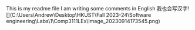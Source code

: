This is my readme file
I am writing some comments in English
我也会写汉字![](C:\Users\Andrew\Desktop\HKUST\Fall 2023-24\Software engineering\Labs\1\Comp3111LEx\Image_20230914173545.png)